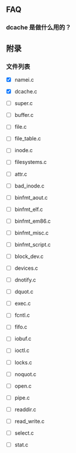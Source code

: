 



## FAQ

### dcache 是做什么用的？









## 附录

### 文件列表

- [x] namei.c
- [x] dcache.c
- [ ] super.c
- [ ] buffer.c
- [ ] file.c
- [ ] file_table.c
- [ ] inode.c
- [ ] filesystems.c
- [ ] attr.c
- [ ] bad_inode.c
- [ ] binfmt_aout.c
- [ ] binfmt_elf.c
- [ ] binfmt_em86.c
- [ ] binfmt_misc.c
- [ ] binfmt_script.c
- [ ] block_dev.c
- [ ] devices.c
- [ ] dnotify.c
- [ ] dquot.c
- [ ] exec.c
- [ ] fcntl.c
- [ ] fifo.c
- [ ] iobuf.c
- [ ] ioctl.c
- [ ] locks.c
- [ ] noquot.c
- [ ] open.c
- [ ] pipe.c
- [ ] readdir.c
- [ ] read_write.c
- [ ] select.c
- [ ] stat.c


